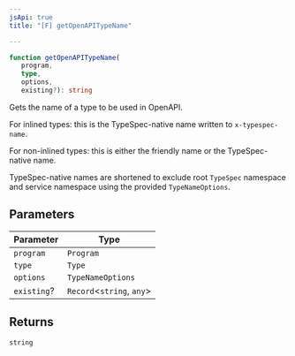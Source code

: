 ```yaml
---
jsApi: true
title: "[F] getOpenAPITypeName"

---
```

```ts
function getOpenAPITypeName(
   program, 
   type, 
   options, 
   existing?): string
```

Gets the name of a type to be used in OpenAPI.

For inlined types: this is the TypeSpec-native name written to `x-typespec-name`.

For non-inlined types: this is either the friendly name or the TypeSpec-native name.

TypeSpec-native names are shortened to exclude root `TypeSpec` namespace and service
namespace using the provided `TypeNameOptions`.

## Parameters

| Parameter | Type |
| ------ | ------ |
| `program` | `Program` |
| `type` | `Type` |
| `options` | `TypeNameOptions` |
| `existing`? | `Record`<`string`, `any`\> |

## Returns

`string`
